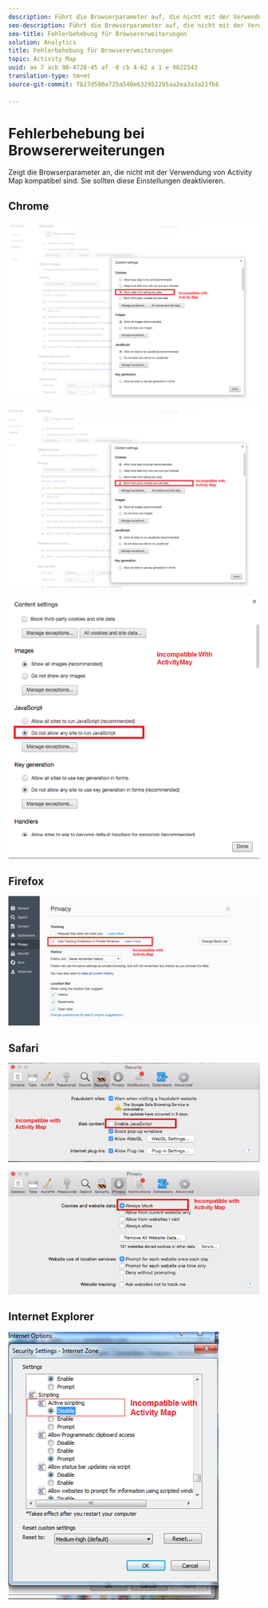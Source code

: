```yaml
---
description: Führt die Browserparameter auf, die nicht mit der Verwendung von Activity Map kompatibel sind. Sie sollten diese Einstellungen deaktivieren.
seo-description: Führt die Browserparameter auf, die nicht mit der Verwendung von Activity Map kompatibel sind. Sie sollten diese Einstellungen deaktivieren.
seo-title: Fehlerbehebung für Browsererweiterungen
solution: Analytics
title: Fehlerbehebung für Browsererweiterungen
topic: Activity Map
uuid: ae 7 acb 98-4728-45 af -8 cb 4-62 a 1 e 9622543
translation-type: tm+mt
source-git-commit: fb27d500a725a540e632952295aa2ea3a3a21fb6

---
```



# Fehlerbehebung bei Browsererweiterungen

Zeigt die Browserparameter an, die nicht mit der Verwendung von Activity Map kompatibel sind. Sie sollten diese Einstellungen deaktivieren.

## Chrome

![](assets/Chrome1.png)

![](assets/Chrome2.png)

![](assets/Chrome3.png)

## Firefox

![](assets/Firefox.png)

## Safari

![](assets/Safari1.png)

![](assets/Safari2.png)

## Internet Explorer

![](assets/IE1.png)
